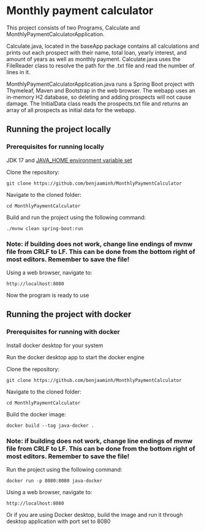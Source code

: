 # Monthly payment calculator
This project consists of two Programs, Calculate and MonthlyPaymentCalculatorApplication.

Calculate.java, located in the baseApp package contains all calculations and prints out each prospect with their name, total loan, yearly interest, and amount of years as well as monthly payment.
Calculate.java uses the FileReader class to resolve the path for the .txt file and read the number of lines in it.

MonthlyPaymentCalculatorApplication.java runs a Spring Boot project with Thymeleaf, Maven and Bootstrap in the web browser. The webapp uses an in-memory H2 database, so deleting and adding prospects will not cause damage.
The InitialData class reads the prospects.txt file and returns an array of all prospects as initial data for the webapp.

## Running the project locally

### Prerequisites for running locally
JDK 17 and [JAVA_HOME environment variable set](https://www.baeldung.com/java-home-on-windows-mac-os-x-linux)

Clone the repository: 
```
git clone https://github.com/benjaaminh/MonthlyPaymentCalculator
```
Navigate to the cloned folder:
```
cd MonthlyPaymentCalculator
```
Build and run the project using the following command:
```
./mvnw clean spring-boot:run
```
### Note: if building does not work, change line endings of mvnw file from CRLF to LF. This can be done from the bottom right of most editors. Remember to save the file!

Using a web browser, navigate to:
```
http://localhost:8080
```
Now the program is ready to use

## Running the project with docker

### Prerequisites for running with docker
Install docker desktop for your system

Run the docker desktop app to start the docker engine

Clone the repository:
```
git clone https://github.com/benjaaminh/MonthlyPaymentCalculator
```
Navigate to the cloned folder:
```
cd MonthlyPaymentCalculator
```
Build the docker image:
```
docker build --tag java-docker .
```
### Note: if building does not work, change line endings of mvnw file from CRLF to LF. This can be done from the bottom right of most editors. Remember to save the file!

Run the project using the following command:
```
docker run -p 8080:8080 java-docker
```
Using a web browser, navigate to:
```
http://localhost:8080
```
Or if you are using Docker desktop, build the image and run it through desktop application with port set to 8080
